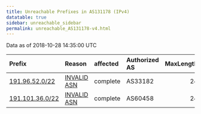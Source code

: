 ```yaml
---
title: Unreachable Prefixes in AS131178 (IPv4)
datatable: true
sidebar: unreachable_sidebar
permalink: unreachable_AS131178-v4.html
---
```


Data as of 2018-10-28 14:35:00 UTC


<div class="datatable-begin"></div>

| Prefix                                                   | Reason                                                                                                  | affected   | Authorized AS   |   MaxLength | Anchor                                         |   unreachable /24s |
|:---------------------------------------------------------|:--------------------------------------------------------------------------------------------------------|:-----------|:----------------|------------:|:-----------------------------------------------|-------------------:|
| [191.96.52.0/22](https://stat.ripe.net/191.96.52.0/22)   | [INVALID ASN](https://rpki-validator.ripe.net/announcement-preview?asn=AS131178&prefix=191.96.52.0/22)  | complete   | AS33182         |          24 | [LACNIC](unreachable_LACNIC_RPKI_Root-v4.html) |                  4 |
| [191.101.36.0/22](https://stat.ripe.net/191.101.36.0/22) | [INVALID ASN](https://rpki-validator.ripe.net/announcement-preview?asn=AS131178&prefix=191.101.36.0/22) | complete   | AS60458         |          24 | [LACNIC](unreachable_LACNIC_RPKI_Root-v4.html) |                  4 |

<div class="datatable-end"></div>